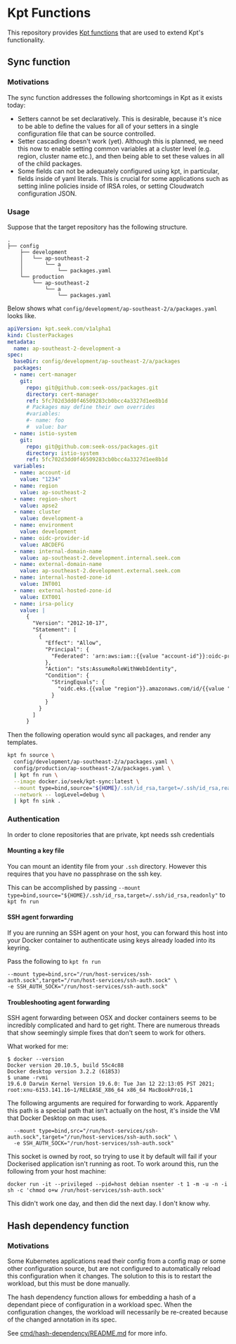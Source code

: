 # Kpt Functions

This repository provides [Kpt functions](https://googlecontainertools.github.io/kpt/guides/producer/functions)
that are used to extend Kpt's functionality.

## Sync function

### Motivations

The sync function addresses the following shortcomings in Kpt as it exists today:
* Setters cannot be set declaratively. This is desirable, because it's nice to be able to define the values for all
of your setters in a single configuration file that can be source controlled.
* Setter cascading doesn't work (yet). Although this is planned, we need this now to enable setting common variables
at a cluster level (e.g. region, cluster name etc.), and then being able to set these values in all of the child packages.
* Some fields can not be adequately configured using kpt, in particular, fields inside of yaml literals. This is crucial
for some applications such as setting inline policies inside of IRSA roles, or setting Cloudwatch configuration JSON.

### Usage

Suppose that the target repository has the following structure.

```
.
├── config
    ├── development
    │   └── ap-southeast-2
    │       └── a
    │           └── packages.yaml
    └── production
        └── ap-southeast-2
            └── a
                └── packages.yaml
```

Below shows what `config/development/ap-southeast-2/a/packages.yaml` looks like.

```yaml
apiVersion: kpt.seek.com/v1alpha1
kind: ClusterPackages
metadata:
  name: ap-southeast-2-development-a
spec:
  baseDir: config/development/ap-southeast-2/a/packages
  packages:
  - name: cert-manager
    git:
      repo: git@github.com:seek-oss/packages.git
      directory: cert-manager
      ref: 5fc702d3dd0f46509283cb0bcc4a3327d1ee8b1d
      # Packages may define their own overrides
      #variables:
      #- name: foo
      #  value: bar
  - name: istio-system
    git:
      repo: git@github.com:seek-oss/packages.git
      directory: istio-system
      ref: 5fc702d3dd0f46509283cb0bcc4a3327d1ee8b1d
  variables:
  - name: account-id
    value: "1234"
  - name: region
    value: ap-southeast-2
  - name: region-short
    value: apse2
  - name: cluster
    value: development-a
  - name: environment
    value: development
  - name: oidc-provider-id
    value: ABCDEFG
  - name: internal-domain-name
    value: ap-southeast-2.development.internal.seek.com
  - name: external-domain-name
    value: ap-southeast-2.development.external.seek.com
  - name: internal-hosted-zone-id
    value: INT001
  - name: external-hosted-zone-id
    value: EXT001
  - name: irsa-policy
    value: |
      {
        "Version": "2012-10-17",
        "Statement": [
          {
            "Effect": "Allow",
            "Principal": {
              "Federated": 'arn:aws:iam::{{value "account-id"}}:oidc-provider/oidc.eks.{{value "region"}}.amazonaws.com/id/{{value "oidc-provider-id"}}'
            },
            "Action": "sts:AssumeRoleWithWebIdentity",
            "Condition": {
              "StringEquals": {
                "oidc.eks.{{value "region"}}.amazonaws.com/id/{{value "oidc-provider-id"}}:sub": "system:serviceaccount:{{args 0}}:{{args 1}}"
              }
            }
          }
        ]
      }
```

Then the following operation would sync all packages, and render any templates.

```bash
kpt fn source \
  config/development/ap-southeast-2/a/packages.yaml \
  config/production/ap-southeast-2/a/packages.yaml \
  | kpt fn run \
  --image docker.io/seek/kpt-sync:latest \
  --mount type=bind,source="${HOME}/.ssh/id_rsa,target=/.ssh/id_rsa,readonly" \
  --network -- logLevel=debug \
  | kpt fn sink .
```

### Authentication

In order to clone repositories that are private, kpt needs ssh credentials

#### Mounting a key file

You can mount an identity file from your `.ssh` directory. However this requires that you have no passphrase on
the ssh key.

This can be accomplished by passing `--mount type=bind,source="${HOME}/.ssh/id_rsa,target=/.ssh/id_rsa,readonly"` to
`kpt fn run`

#### SSH agent forwarding

If you are running an SSH agent on your host, you can forward this host into your Docker container to authenticate
using keys already loaded into its keyring.

Pass the following to `kpt fn run`

```
--mount type=bind,src="/run/host-services/ssh-auth.sock",target="/run/host-services/ssh-auth.sock" \
-e SSH_AUTH_SOCK="/run/host-services/ssh-auth.sock"
```

#### Troubleshooting agent forwarding

SSH agent forwarding between OSX and docker containers seems to be incredibly complicated and hard to get right.
There are numerous threads that show seemingly simple fixes that don't seem to work for others.

What worked for me:

```shell
$ docker --version
Docker version 20.10.5, build 55c4c88
Docker desktop version 3.2.2 (61853)
$ uname -rvmi
19.6.0 Darwin Kernel Version 19.6.0: Tue Jan 12 22:13:05 PST 2021; root:xnu-6153.141.16~1/RELEASE_X86_64 x86_64 MacBookPro16,1
```

The following arguments are required for forwarding to work. Apparently this path is a special path that isn't
actually on the host, it's inside the VM that Docker Desktop on mac uses.

```
  --mount type=bind,src="/run/host-services/ssh-auth.sock",target="/run/host-services/ssh-auth.sock" \
  -e SSH_AUTH_SOCK="/run/host-services/ssh-auth.sock"
```

This socket is owned by root, so trying to use it by default will fail if your Dockerised application isn't running
as root. To work around this, run the following from your host machine:

```
docker run -it --privileged --pid=host debian nsenter -t 1 -m -u -n -i sh -c 'chmod o+w /run/host-services/ssh-auth.sock'
```

This didn't work one day, and then did the next day. I don't know why.

## Hash dependency function

### Motivations

Some Kubernetes applications read their config from a config map or some other configuration source, but are not
configured to automatically reload this configuration when it changes. The solution to this is to restart the
workload, but this must be done manually.

The hash dependency function allows for embedding a hash of a dependant piece of configuration in a workload spec.
When the configuration changes, the workload will necessarily be re-created because of the changed
annotation in its spec.

See [cmd/hash-dependency/README.md](cmd/hash-dependency/README.md) for more info.
